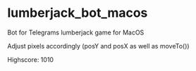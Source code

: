 # lumberjack_bot_macos
Bot for Telegrams lumberjack game for MacOS

Adjust pixels accordingly (posY and posX as well as moveTo())

Highscore: 1010
